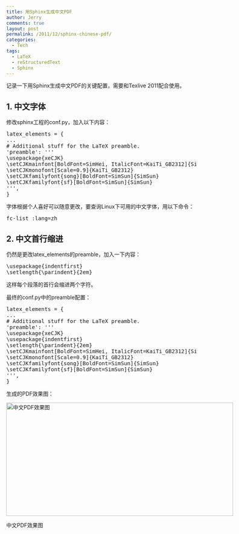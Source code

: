 ```yaml
---
title: 用Sphinx生成中文PDF
author: Jerry
comments: true
layout: post
permalink: /2011/12/sphinx-chinese-pdf/
categories:
  - Tech
tags:
  - LaTeX
  - reStructuredText
  - Sphinx
---
```

记录一下用Sphinx生成中文PDF的关键配置，需要和Texlive 2011配合使用。

## 1. 中文字体

修改sphinx工程的conf.py，加入以下内容：

<pre lang="python">latex_elements = {
...
# Additional stuff for the LaTeX preamble.
'preamble': '''
\usepackage{xeCJK}
\setCJKmainfont[BoldFont=SimHei, ItalicFont=KaiTi_GB2312]{SimSun}
\setCJKmonofont[Scale=0.9]{KaiTi_GB2312}
\setCJKfamilyfont{song}[BoldFont=SimSun]{SimSun}
\setCJKfamilyfont{sf}[BoldFont=SimSun]{SimSun}
''',
}</pre>

字体根据个人喜好可以随意更改，要查询Linux下可用的中文字体，用以下命令：

<pre lang="bash">fc-list :lang=zh</pre>

## 2. 中文首行缩进

仍然是更改latex_elements的preamble，加入一下内容：

<pre lang="python">\usepackage{indentfirst}
\setlength{\parindent}{2em}</pre>

这样每个段落的首行会缩进两个字符。

最终的conf.py中的preamble配置：

<pre lang="python">latex_elements = {
...
# Additional stuff for the LaTeX preamble.
'preamble': '''
\usepackage{xeCJK}
\usepackage{indentfirst}
\setlength{\parindent}{2em}
\setCJKmainfont[BoldFont=SimHei, ItalicFont=KaiTi_GB2312]{SimSun}
\setCJKmonofont[Scale=0.9]{KaiTi_GB2312}
\setCJKfamilyfont{song}[BoldFont=SimSun]{SimSun}
\setCJKfamilyfont{sf}[BoldFont=SimSun]{SimSun}
''',
}</pre>

生成的PDF效果图：

<div id="attachment_71" class="wp-caption alignnone" style="width: 611px">
  <a href="http://jerrypeng.me/wp-content/uploads/2011/12/chinese-pdf.png"><img class="size-full wp-image-71" title="中文PDF" src="http://jerrypeng.me/wp-content/uploads/2011/12/chinese-pdf.png" alt="中文PDF效果图" width="601" height="301" /></a><p class="wp-caption-text">
    中文PDF效果图
  </p>
</div>